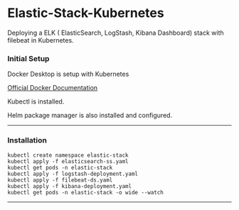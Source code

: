 # Elastic-Stack-Kubernetes
Deploying a ELK ( ElasticSearch, LogStash, Kibana Dashboard) stack with filebeat in Kubernetes.

### Initial Setup

Docker Desktop is setup with Kubernetes 

[Official Docker Documentation](https://docs.docker.com/desktop/kubernetes/)

Kubectl is installed.

Helm package manager is also installed and configured.

---

### Installation
```
kubectl create namespace elastic-stack
kubectl apply -f elasticsearch-ss.yaml
kubectl get pods -n elastic-stack
kubectl apply -f logstash-deployment.yaml
kubectl apply -f filebeat-ds.yaml
kubectl apply -f kibana-deployment.yaml
kubectl get pods -n elastic-stack -o wide --watch
```
---
